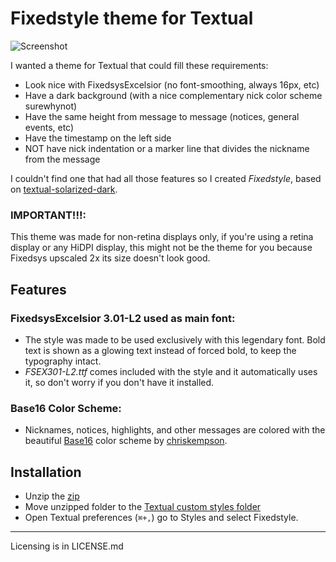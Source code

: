 # Fixedstyle theme for Textual

![Screenshot](http://i.imgur.com/KNTOzGW.png)

I wanted a theme for Textual that could fill these requirements:
* Look nice with FixedsysExcelsior (no font-smoothing, always 16px, etc)
* Have a dark background (with a nice complementary nick color scheme surewhynot)
* Have the same height from message to message (notices, general events, etc)
* Have the timestamp on the left side
* NOT have nick indentation or a marker line that divides the nickname from the message

I couldn't find one that had all those features so I created *Fixedstyle*, based on [textual-solarized-dark](https://github.com/Xorcode/textual-solarized-dark).

### IMPORTANT!!!:
This theme was made for non-retina displays only, if you're using a retina display or any HiDPI display, this might not be the theme for you because Fixedsys upscaled 2x its size doesn't look good.

## Features

### FixedsysExcelsior 3.01-L2 used as main font:
* The style was made to be used exclusively with this legendary font. Bold text is shown as a glowing text instead of forced bold, to keep the typography intact.
* *FSEX301-L2.ttf* comes included with the style and it automatically uses it, so don't worry if you don't have it installed.

### Base16 Color Scheme:
* Nicknames, notices, highlights, and other messages are colored with the beautiful [Base16](https://github.com/chriskempson/base16) color scheme by [chriskempson](https://github.com/chriskempson).

## Installation
* Unzip the [zip](https://github.com/iiiGerardoiii/Fixedstyle/archive/master.zip)
* Move unzipped folder to the [Textual custom styles folder](textual://custom-styles-folder)
* Open Textual preferences (`⌘+,`) go to Styles and select Fixedstyle.

---

Licensing is in LICENSE.md